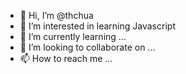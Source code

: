 - 👋 Hi, I’m @thchua
- 👀 I’m interested in learning Javascript
- 🌱 I’m currently learning ...
- 💞️ I’m looking to collaborate on ...
- 📫 How to reach me ...

<!---
thchua/thchua is a ✨ special ✨ repository because its `README.md` (this file) appears on your GitHub profile.
You can click the Preview link to take a look at your changes.
--->

